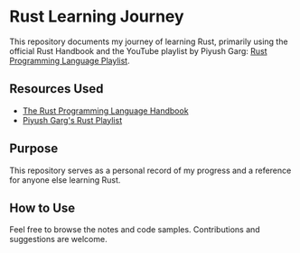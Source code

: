 # Rust Learning Journey

This repository documents my journey of learning Rust, primarily using the official Rust Handbook and the YouTube playlist by Piyush Garg: [Rust Programming Language Playlist](https://youtube.com/playlist?list=PLinedj3B30sA_M0oxCRgFzPzEMX3CSfT5&si=fWYU1FeOuHVUYc2C).

## Resources Used

- [The Rust Programming Language Handbook](https://doc.rust-lang.org/book/)
- [Piyush Garg's Rust Playlist](https://youtube.com/playlist?list=PLinedj3B30sA_M0oxCRgFzPzEMX3CSfT5&si=fWYU1FeOuHVUYc2C)

## Purpose

This repository serves as a personal record of my progress and a reference for anyone else learning Rust.

## How to Use

Feel free to browse the notes and code samples. Contributions and suggestions are welcome.